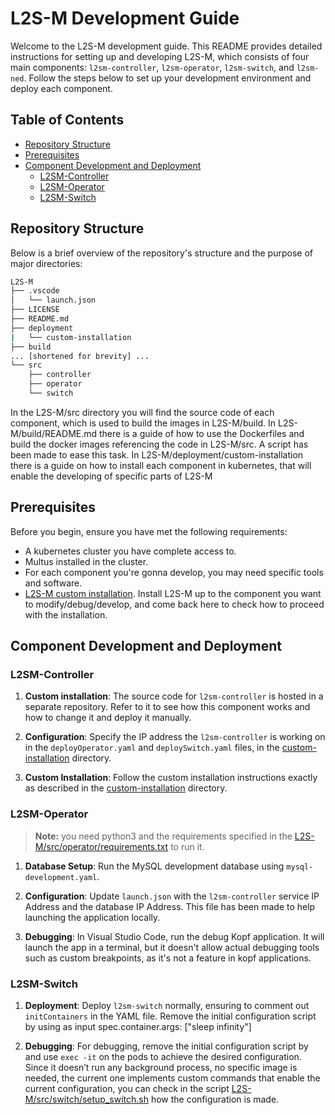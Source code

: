 # L2S-M Development Guide

Welcome to the L2S-M development guide. This README provides detailed instructions for setting up and developing L2S-M, which consists of four main components: `l2sm-controller`, `l2sm-operator`, `l2sm-switch`, and `l2sm-ned`. Follow the steps below to set up your development environment and deploy each component.

## Table of Contents

- [Repository Structure](#repository-structure)
- [Prerequisites](#prerequisites)
- [Component Development and Deployment](#component-development-and-deployment)
  - [L2SM-Controller](#l2sm-controller)
  - [L2SM-Operator](#l2sm-operator)
  - [L2SM-Switch](#l2sm-switch)

## Repository Structure

Below is a brief overview of the repository's structure and the purpose of major directories:

```bash
L2S-M
├── .vscode
│   └── launch.json
├── LICENSE
├── README.md
├── deployment
|   └── custom-installation
├── build
... [shortened for brevity] ...
└── src
    ├── controller
    ├── operator
    └── switch
```
In the L2S-M/src directory you will find the source code of each component, which is used to build the images in L2S-M/build. 
In L2S-M/build/README.md there is a guide of how to use the Dockerfiles and build the docker images referencing the code in L2S-M/src. A script has been made to ease this task.
In L2S-M/deployment/custom-installation there is a guide on how to install each component in kubernetes, that will enable the developing of specific parts of L2S-M 

## Prerequisites

Before you begin, ensure you have met the following requirements:

- A kubernetes cluster you have complete access to.
- Multus installed in the cluster. 
- For each component you're gonna develop, you may need specific tools and software.
- [L2S-M custom installation](../deployments/custom-installation/). Install L2S-M up to the component you want to modify/debug/develop, and come back here to check how to proceed with the installation.

## Component Development and Deployment

### L2SM-Controller

1. **Custom installation**: The source code for `l2sm-controller` is hosted in a separate repository. Refer to it to see how this component works and how to change it and deploy it manually.

2. **Configuration**: Specify the IP address the `l2sm-controller` is working on in the `deployOperator.yaml` and `deploySwitch.yaml` files, in the [custom-installation](../deployments/custom-installation/) directory.

3. **Custom Installation**: Follow the custom installation instructions exactly as described in the [custom-installation](../deployments/custom-installation/) directory.

### L2SM-Operator

>**Note:** you need python3 and the requirements specified in the [L2S-M/src/operator/requirements.txt](../src/operator/requirements.txt) to run it.

1. **Database Setup**: Run the MySQL development database using `mysql-development.yaml`.

2. **Configuration**: Update `launch.json` with the `l2sm-controller` service IP Address and the database IP Address. This file has been made to help launching the application locally.

3. **Debugging**: In Visual Studio Code, run the debug Kopf application. It will launch the app in a terminal, but it doesn't allow actual debugging tools such as custom breakpoints, as it's not a feature in kopf applications.

### L2SM-Switch

1. **Deployment**: Deploy `l2sm-switch` normally, ensuring to comment out `initContainers` in the YAML file. Remove the initial configuration script by using as input spec.container.args: ["sleep infinity"]

2. **Debugging**: For debugging, remove the initial configuration script by and use `exec -it` on the pods to achieve the desired configuration. Since it doesn’t run any background process, no specific image is needed, the current one implements custom commands that enable the current configuration, you can check in the script [L2S-M/src/switch/setup_switch.sh](../src/switch/setup_switch.sh) how the configuration is made.

